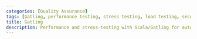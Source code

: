 ```yaml
---
categories: [Quality Assurance]
tags: [Gatling, performance testing, stress testing, load testing, second language, starter pack, Scala]
title: Gatling
description: Performance and stress-testing with Scala/Gatling for automation QA engineers
---
```

